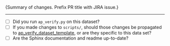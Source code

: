 {Summary of changes. Prefix PR title with JIRA issue.}

****

- [ ] Did you run `ap_verify.py` on this dataset?
- [ ] If you made changes to `scripts/`, should those changes be propagated to [ap_verify_dataset_template](https://github.com/lsst-dm/ap_verify_dataset_template/), or are they specific to this data set?
- [ ] Are the Sphinx documentation and readme up-to-date?
